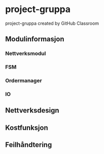 # project-gruppa
project-gruppa created by GitHub Classroom


## Modulinformasjon

### Nettverksmodul


### FSM


### Ordermanager


### IO


## Nettverksdesign


## Kostfunksjon


## Feilhåndtering




